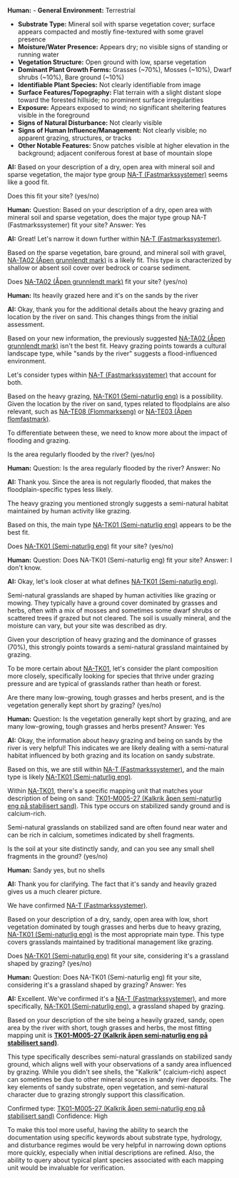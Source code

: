 **Human:** - **General Environment:** Terrestrial  
- **Substrate Type:** Mineral soil with sparse vegetation cover; surface appears compacted and mostly fine-textured with some gravel presence  
- **Moisture/Water Presence:** Appears dry; no visible signs of standing or running water  
- **Vegetation Structure:** Open ground with low, sparse vegetation  
- **Dominant Plant Growth Forms:** Grasses (~70%), Mosses (~10%), Dwarf shrubs (~10%), Bare ground (~10%)  
- **Identifiable Plant Species:** Not clearly identifiable from image  
- **Surface Features/Topography:** Flat terrain with a slight distant slope toward the forested hillside; no prominent surface irregularities  
- **Exposure:** Appears exposed to wind; no significant sheltering features visible in the foreground  
- **Signs of Natural Disturbance:** Not clearly visible  
- **Signs of Human Influence/Management:** Not clearly visible; no apparent grazing, structures, or tracks  
- **Other Notable Features:** Snow patches visible at higher elevation in the background; adjacent coniferous forest at base of mountain slope

**AI:** Based on your description of a dry, open area with mineral soil and sparse vegetation, the major type group [NA-T (Fastmarkssystemer)](https://naturinorge.artsdatabanken.no/Naturtyper/NIN-3.0-T-C-PE-NA-MB-NA-T) seems like a good fit.

Does this fit your site? (yes/no)

**Human:** Question: Based on your description of a dry, open area with mineral soil and sparse vegetation, does the major type group NA-T (Fastmarkssystemer) fit your site? 
Answer: Yes

**AI:** Great! Let's narrow it down further within [NA-T (Fastmarkssystemer)](https://naturinorge.artsdatabanken.no/Naturtyper/NIN-3.0-T-C-PE-NA-MB-NA-T).

Based on the sparse vegetation, bare ground, and mineral soil with gravel, [NA-TA02 (Åpen grunnlendt mark)](https://naturinorge.artsdatabanken.no/Naturtyper/NIN-3.0-T-C-PE-NA-MB-A-TA02) is a likely fit. This type is characterized by shallow or absent soil cover over bedrock or coarse sediment.

Does [NA-TA02 (Åpen grunnlendt mark)](https://naturinorge.artsdatabanken.no/Naturtyper/NIN-3.0-T-C-PE-NA-MB-A-TA02) fit your site? (yes/no)

**Human:** Its heavily grazed here and it's on the sands by the river

**AI:** Okay, thank you for the additional details about the heavy grazing and location by the river on sand. This changes things from the initial assessment.

Based on your new information, the previously suggested [NA-TA02 (Åpen grunnlendt mark)](https://naturinorge.artsdatabanken.no/Naturtyper/NIN-3.0-T-C-PE-NA-MB-A-TA02) isn't the best fit. Heavy grazing points towards a cultural landscape type, while "sands by the river" suggests a flood-influenced environment.

Let's consider types within [NA-T (Fastmarkssystemer)](https://naturinorge.artsdatabanken.no/Naturtyper/NIN-3.0-T-C-PE-NA-MB-NA-T) that account for both.

Based on the heavy grazing, [NA-TK01 (Semi-naturlig eng)](https://naturinorge.artsdatabanken.no/Naturtyper/NIN-3.0-T-C-PE-NA-MB-A-TK01) is a possibility. Given the location by the river on sand, types related to floodplains are also relevant, such as [NA-TE08 (Flommarkseng)](https://naturinorge.artsdatabanken.no/Naturtyper/NIN-3.0-T-C-PE-NA-MB-A-TE08) or [NA-TE03 (Åpen flomfastmark)](https://naturinorge.artsdatabanken.no/Naturtyper/NIN-3.0-T-C-PE-NA-MB-A-TE03).

To differentiate between these, we need to know more about the impact of flooding and grazing.

Is the area regularly flooded by the river? (yes/no)

**Human:** Question: Is the area regularly flooded by the river? 
Answer: No

**AI:** Thank you. Since the area is not regularly flooded, that makes the floodplain-specific types less likely.

The heavy grazing you mentioned strongly suggests a semi-natural habitat maintained by human activity like grazing.

Based on this, the main type [NA-TK01 (Semi-naturlig eng)](https://naturinorge.artsdatabanken.no/Naturtyper/NIN-3.0-T-C-PE-NA-MB-A-TK01) appears to be the best fit.

Does [NA-TK01 (Semi-naturlig eng)](https://naturinorge.artsdatabanken.no/Naturtyper/NIN-3.0-T-C-PE-NA-MB-A-TK01) fit your site? (yes/no)

**Human:** Question: Does NA-TK01 (Semi-naturlig eng) fit your site? 
Answer: I don't know.

**AI:** Okay, let's look closer at what defines [NA-TK01 (Semi-naturlig eng)](https://naturinorge.artsdatabanken.no/Naturtyper/NIN-3.0-T-C-PE-NA-MB-A-TK01).

Semi-natural grasslands are shaped by human activities like grazing or mowing. They typically have a ground cover dominated by grasses and herbs, often with a mix of mosses and sometimes some dwarf shrubs or scattered trees if grazed but not cleared. The soil is usually mineral, and the moisture can vary, but your site was described as dry.

Given your description of heavy grazing and the dominance of grasses (70%), this strongly points towards a semi-natural grassland maintained by grazing.

To be more certain about [NA-TK01](https://naturinorge.artsdatabanken.no/Naturtyper/NIN-3.0-T-C-PE-NA-MB-A-TK01), let's consider the plant composition more closely, specifically looking for species that thrive under grazing pressure and are typical of grasslands rather than heath or forest.

Are there many low-growing, tough grasses and herbs present, and is the vegetation generally kept short by grazing? (yes/no)

**Human:** Question: Is the vegetation generally kept short by grazing, and are many low-growing, tough grasses and herbs present? 
Answer: Yes

**AI:** Okay, the information about heavy grazing and being on sands by the river is very helpful! This indicates we are likely dealing with a semi-natural habitat influenced by both grazing and its location on sandy substrate.

Based on this, we are still within [NA-T (Fastmarkssystemer)](https://naturinorge.artsdatabanken.no/Naturtyper/NIN-3.0-T-C-PE-NA-MB-NA-T), and the main type is likely [NA-TK01 (Semi-naturlig eng)](https://naturinorge.artsdatabanken.no/Naturtyper/NIN-3.0-T-C-PE-NA-MB-A-TK01).

Within [NA-TK01](https://naturinorge.artsdatabanken.no/Naturtyper/NIN-3.0-T-C-PE-NA-MB-A-TK01), there's a specific mapping unit that matches your description of being on sand: [TK01-M005-27 (Kalkrik åpen semi-naturlig eng på stabilisert sand)](https://naturinorge.artsdatabanken.no/Naturtyper/NiN-3.0-T-C-PE-NA-MB-TK01-M005-27). This type occurs on stabilized sandy ground and is calcium-rich.

Semi-natural grasslands on stabilized sand are often found near water and can be rich in calcium, sometimes indicated by shell fragments.

Is the soil at your site distinctly sandy, and can you see any small shell fragments in the ground? (yes/no)

**Human:** Sandy yes, but no shells

**AI:** Thank you for clarifying. The fact that it's sandy and heavily grazed gives us a much clearer picture.

We have confirmed [NA-T (Fastmarkssystemer)](https://naturinorge.artsdatabanken.no/Naturtyper/NIN-3.0-T-C-PE-NA-MB-NA-T).

Based on your description of a dry, sandy, open area with low, short vegetation dominated by tough grasses and herbs due to heavy grazing, [NA-TK01 (Semi-naturlig eng)](https://naturinorge.artsdatabanken.no/Naturtyper/NIN-3.0-T-C-PE-NA-MB-A-TK01) is the most appropriate main type. This type covers grasslands maintained by traditional management like grazing.

Does [NA-TK01 (Semi-naturlig eng)](https://naturinorge.artsdatabanken.no/Naturtyper/NIN-3.0-T-C-PE-NA-MB-A-TK01) fit your site, considering it's a grassland shaped by grazing? (yes/no)

**Human:** Question: Does NA-TK01 (Semi-naturlig eng) fit your site, considering it's a grassland shaped by grazing? 
Answer: Yes

**AI:** Excellent. We've confirmed it's a [NA-T (Fastmarkssystemer)](https://naturinorge.artsdatabanken.no/Naturtyper/NIN-3.0-T-C-PE-NA-MB-NA-T), and more specifically, [NA-TK01 (Semi-naturlig eng)](https://naturinorge.artsdatabanken.no/Naturtyper/NIN-3.0-T-C-PE-NA-MB-A-TK01), a grassland shaped by grazing.

Based on your description of the site being a heavily grazed, sandy, open area by the river with short, tough grasses and herbs, the most fitting mapping unit is **[TK01-M005-27 (Kalkrik åpen semi-naturlig eng på stabilisert sand)](https://naturinorge.artsdatabanken.no/Naturtyper/NiN-3.0-T-C-PE-NA-MB-TK01-M005-27)**.

This type specifically describes semi-natural grasslands on stabilized sandy ground, which aligns well with your observations of a sandy area influenced by grazing. While you didn't see shells, the "Kalkrik" (calcium-rich) aspect can sometimes be due to other mineral sources in sandy river deposits. The key elements of sandy substrate, open vegetation, and semi-natural character due to grazing strongly support this classification.

Confirmed type: [TK01-M005-27 (Kalkrik åpen semi-naturlig eng på stabilisert sand)](https://naturinorge.artsdatabanken.no/Naturtyper/NiN-3.0-T-C-PE-NA-MB-TK01-M005-27)
Confidence: High

To make this tool more useful, having the ability to search the documentation using specific keywords about substrate type, hydrology, and disturbance regimes would be very helpful in narrowing down options more quickly, especially when initial descriptions are refined. Also, the ability to query about typical plant species associated with each mapping unit would be invaluable for verification.